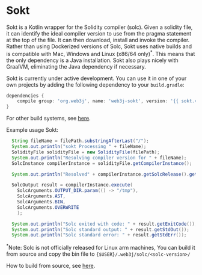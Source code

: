 # Sokt

Sokt is a Kotlin wrapper for the Solidity compiler (solc). Given a solidity file, it can identify the ideal compiler version to use from the pragma statement at the top of the file. It can then download, install and invoke the compiler. Rather than using Dockerized versions of Solc, Sokt uses native builds and is compatible with Mac, Windows and Linux (x86/64 only)<sup>*</sup>. This means that the only dependency is a Java installation. Sokt also plays nicely with GraalVM, eliminating the Java dependency if necessary.

Sokt is currently under active development. You can use it in one of your own projects by adding the following dependency to your `build.gradle`:

```groovy
dependencies {
    compile group: 'org.web3j', name: 'web3j-sokt', version: '{{ sokt.version }}'
}
```
For other build systems, see [here](https://mvnrepository.com/artifact/org.web3j/web3j-sokt/0.2.1).

Example usage Sokt:
```java
  String fileName = filePath.substringAfterLast("/");
  System.out.println("sokt Processing " + fileName);
  SolidityFile solidityFile = new SolidityFile(filePath);
  System.out.println("Resolving compiler version for " + fileName);
  SolcInstance compilerInstance = solidityFile.getCompilerInstance();

  System.out.println("Resolved" + compilerInstance.getSolcRelease().getVersion() + " for " + fileName);

  SolcOutput result = compilerInstance.execute(
    SolcArguments.OUTPUT_DIR.param(() -> "/tmp"),
    SolcArguments.AST,
    SolcArguments.BIN,
    SolcArguments.OVERWRITE
    );

  System.out.println("Solc exited with code: " + result.getExitCode());
  System.out.println("Solc standard output: " + result.getStdOut());
  System.out.println("Solc standard error: " + result.getStdErr());

```

<sup>*</sup>Note: Solc is not officially released for Linux arm machines, You can build it from source and copy the bin file to `{$USER}/.web3j/solc/<solc-version>/`

How to build from source, see [here](https://docs.soliditylang.org/en/latest/installing-solidity.html#building-from-source).